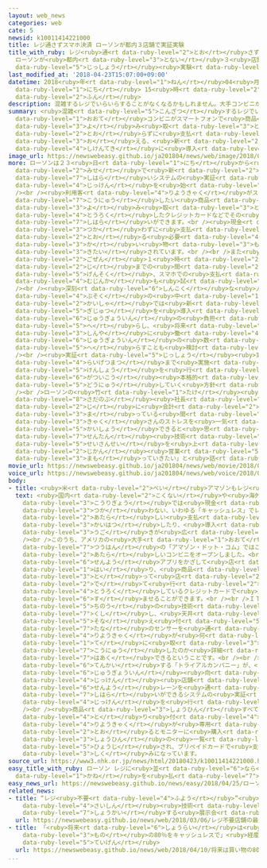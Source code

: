 ```yaml
---
layout: web_news
categories: web
cate: 5
newsid: k10011414221000
title: レジ通さずスマホ決済 ローソンが都内３店舗で実証実験
title_with_ruby: レジ<ruby>通<rt data-ruby-level="2">とお</rt></ruby>さずスマホ<ruby>決済<rt data-ruby-level="6">けっさい</rt></ruby>
  ローソンが<ruby>都内<rt data-ruby-level="3">とない</rt></ruby>３<ruby>店舗<rt data-ruby-level="7">てんぽ</rt></ruby>で<ruby>実証<rt
  data-ruby-level="5">じっしょう</rt></ruby><ruby>実験<rt data-ruby-level="4">じっけん</rt></ruby>
last_modified_at: '2018-04-23T15:07:00+09:00'
datetime: 2018<ruby>年<rt data-ruby-level="1">ねん</rt></ruby>04<ruby>月<rt data-ruby-level="1">がつ</rt></ruby>23<ruby>日<rt
  data-ruby-level="1">にち</rt></ruby> 15<ruby>時<rt data-ruby-level="2">じ</rt></ruby>07<ruby>分<rt
  data-ruby-level="2">ふん</rt></ruby>
description: 混雑するレジでいらいらすることがなくなるかもしれません。大手コンビニがスマートフォンで商品のバーコードを読み取るだけで、レジを通らずに支払いを終える、新たなシステムを試験的に導入しました。
summary: <ruby>混雑<rt data-ruby-level="5">こんざつ</rt></ruby>するレジでいらいらすることがなくなるかもしれません。<ruby>大手<rt
  data-ruby-level="1">おおて</rt></ruby>コンビニがスマートフォンで<ruby>商品<rt data-ruby-level="3">しょうひん</rt></ruby>のバーコードを<ruby>読<rt
  data-ruby-level="3">よ</rt></ruby>み<ruby>取<rt data-ruby-level="3">と</rt></ruby>るだけで、レジを<ruby>通<rt
  data-ruby-level="2">とお</rt></ruby>らずに<ruby>支払<rt data-ruby-level="7">しはら</rt></ruby>いを<ruby>終<rt
  data-ruby-level="3">お</rt></ruby>える、<ruby>新<rt data-ruby-level="2">あら</rt></ruby>たなシステムを<ruby>試験的<rt
  data-ruby-level="4">しけんてき</rt></ruby>に<ruby>導入<rt data-ruby-level="5">どうにゅう</rt></ruby>しました。
image_url: https://newswebeasy.github.io/ja201804/news/web/image/2018/04/23/K10011414221_1804231512_1804231514_01_03.jpg
more: ローソンは２３<ruby>日<rt data-ruby-level="1">にち</rt></ruby>から<ruby>都内<rt data-ruby-level="3">とない</rt></ruby>の３つの<ruby>店<rt
  data-ruby-level="2">みせ</rt></ruby>で<ruby>新<rt data-ruby-level="2">あたら</rt></ruby>しい<ruby>支払<rt
  data-ruby-level="7">しはら</rt></ruby>いシステムの<ruby>実証<rt data-ruby-level="5">じっしょう</rt></ruby><ruby>実験<rt
  data-ruby-level="4">じっけん</rt></ruby>を<ruby>始<rt data-ruby-level="3">はじ</rt></ruby>めました。<br
  /><br /><ruby>利用客<rt data-ruby-level="4">りようきゃく</rt></ruby>がスマホの<ruby>専用<rt data-ruby-level="6">せんよう</rt></ruby>アプリで<ruby>購入<rt
  data-ruby-level="7">こうにゅう</rt></ruby>したい<ruby>商品<rt data-ruby-level="3">しょうひん</rt></ruby>のバーコードを<ruby>読<rt
  data-ruby-level="3">よ</rt></ruby>み<ruby>取<rt data-ruby-level="3">と</rt></ruby>ると、あらかじめ<ruby>登録<rt
  data-ruby-level="4">とうろく</rt></ruby>したクレジットカードなどでその<ruby>場<rt data-ruby-level="2">ば</rt></ruby>で<ruby>支払<rt
  data-ruby-level="7">しはら</rt></ruby>いができます。<br /><ruby>現金<rt data-ruby-level="5">げんきん</rt></ruby>を<ruby>使<rt
  data-ruby-level="3">つか</rt></ruby>わずに<ruby>支払<rt data-ruby-level="7">しはら</rt></ruby>いができるうえ、レジを<ruby>通<rt
  data-ruby-level="2">とお</rt></ruby>る<ruby>必要<rt data-ruby-level="4">ひつよう</rt></ruby>がなくなり、スムーズに<ruby>買<rt
  data-ruby-level="3">か</rt></ruby>い<ruby>物<rt data-ruby-level="3">もの</rt></ruby>ができると<ruby>期待<rt
  data-ruby-level="3">きたい</rt></ruby>されています。<br /><br />また<ruby>店<rt data-ruby-level="2">みせ</rt></ruby>では<ruby>午前<rt
  data-ruby-level="2">ごぜん</rt></ruby>１<ruby>時<rt data-ruby-level="2">じ</rt></ruby>から４<ruby>時<rt
  data-ruby-level="2">じ</rt></ruby>までの<ruby>間<rt data-ruby-level="2">あいだ</rt></ruby>、<ruby>原則<rt
  data-ruby-level="5">げんそく</rt></ruby>、スマホでの<ruby>支払<rt data-ruby-level="7">しはら</rt></ruby>いのみとしてレジの<ruby>無人化<rt
  data-ruby-level="4">むじんか</rt></ruby>も<ruby>試<rt data-ruby-level="4">こころ</rt></ruby>みます。<br
  /><br /><ruby>深刻<rt data-ruby-level="6">しんこく</rt></ruby>な<ruby>人手<rt data-ruby-level="1">ひとで</rt></ruby><ruby>不足<rt
  data-ruby-level="4">ぶそく</rt></ruby>の<ruby>中<rt data-ruby-level="1">なか</rt></ruby>、<ruby>会社<rt
  data-ruby-level="2">かいしゃ</rt></ruby>では<ruby>新<rt data-ruby-level="2">あら</rt></ruby>たな<ruby>技術<rt
  data-ruby-level="5">ぎじゅつ</rt></ruby>を<ruby>導入<rt data-ruby-level="5">どうにゅう</rt></ruby>して<ruby>従業員<rt
  data-ruby-level="6">じゅうぎょういん</rt></ruby>の<ruby>負担<rt data-ruby-level="6">ふたん</rt></ruby>を<ruby>減<rt
  data-ruby-level="5">へ</rt></ruby>らし、<ruby>将来<rt data-ruby-level="6">しょうらい</rt></ruby>は<ruby>深夜<rt
  data-ruby-level="3">しんや</rt></ruby>に<ruby>働<rt data-ruby-level="4">はたら</rt></ruby>く<ruby>従業員<rt
  data-ruby-level="6">じゅうぎょういん</rt></ruby>の<ruby>数<rt data-ruby-level="2">かず</rt></ruby>を<ruby>減<rt
  data-ruby-level="5">へ</rt></ruby>らすことも<ruby>検討<rt data-ruby-level="6">けんとう</rt></ruby>しているということです。<br
  /><br /><ruby>実証<rt data-ruby-level="5">じっしょう</rt></ruby><ruby>実験<rt data-ruby-level="4">じっけん</rt></ruby>は<ruby>来月末<rt
  data-ruby-level="4">らいげつまつ</rt></ruby>まで<ruby>実施<rt data-ruby-level="7">じっし</rt></ruby>し、<ruby>検証<rt
  data-ruby-level="5">けんしょう</rt></ruby>を<ruby>行<rt data-ruby-level="2">い</rt></ruby>ったうえでことし９<ruby>月以降<rt
  data-ruby-level="6">がついこう</rt></ruby><ruby>本格的<rt data-ruby-level="5">ほんかくてき</rt></ruby>に<ruby>導入<rt
  data-ruby-level="5">どうにゅう</rt></ruby>していく<ruby>方針<rt data-ruby-level="6">ほうしん</rt></ruby>です。<br
  /><br />ローソンの<ruby>竹<rt data-ruby-level="1">たけ</rt></ruby><ruby>増<rt data-ruby-level="5">ぞう</rt></ruby><ruby>貞信<rt
  data-ruby-level="8">さだのぶ</rt></ruby><ruby>社長<rt data-ruby-level="2">しゃちょう</rt></ruby>は「ピーク<ruby>時<rt
  data-ruby-level="2">じ</rt></ruby>に<ruby>会計<rt data-ruby-level="2">かいけい</rt></ruby>を<ruby>待<rt
  data-ruby-level="3">ま</rt></ruby>っている<ruby>間<rt data-ruby-level="2">あいだ</rt></ruby>のいらいらなど、お<ruby>客<rt
  data-ruby-level="3">きゃく</rt></ruby>さんのストレスを<ruby>一気<rt data-ruby-level="1">いっき</rt></ruby>に<ruby>解消<rt
  data-ruby-level="5">かいしょう</rt></ruby>できると<ruby>思<rt data-ruby-level="2">おも</rt></ruby>う。<ruby>先端<rt
  data-ruby-level="7">せんたん</rt></ruby><ruby>技術<rt data-ruby-level="5">ぎじゅつ</rt></ruby>によって<ruby>生産性<rt
  data-ruby-level="5">せいさんせい</rt></ruby>を<ruby>上<rt data-ruby-level="1">あ</rt></ruby>げ、２４<ruby>時間<rt
  data-ruby-level="2">じかん</rt></ruby><ruby>営業<rt data-ruby-level="5">えいぎょう</rt></ruby>を<ruby>守<rt
  data-ruby-level="3">まも</rt></ruby>っていきたい」と<ruby>話<rt data-ruby-level="2">はな</rt></ruby>しています。
movie_url: https://newswebeasy.github.io/ja201804/news/web/movie/2018/04/23/k10011414221_201804231512_201804231514.mp4
voice_url: https://newswebeasy.github.io/ja201804/news/web/voice/2018/04/23/k10011414221_201804231512_201804231514.mp3
body:
- title: <ruby>米<rt data-ruby-level="2">べい</rt></ruby>アマゾンもレジ<ruby>無<rt data-ruby-level="4">な</rt></ruby>しコンビニ
  text: <ruby>国内<rt data-ruby-level="2">こくない</rt></ruby>や<ruby>海外<rt data-ruby-level="2">かいがい</rt></ruby>の<ruby>小売業<rt
    data-ruby-level="3">こうりぎょう</rt></ruby>では<ruby>現金<rt data-ruby-level="5">げんきん</rt></ruby>を<ruby>使<rt
    data-ruby-level="3">つか</rt></ruby>わない、いわゆる「キャッシュレス」でレジを<ruby>使<rt data-ruby-level="3">つか</rt></ruby>わない<ruby>新<rt
    data-ruby-level="2">あたら</rt></ruby>しい<ruby>支払<rt data-ruby-level="7">しはら</rt></ruby>いシステムを<ruby>開発<rt
    data-ruby-level="3">かいはつ</rt></ruby>したり、<ruby>導入<rt data-ruby-level="5">どうにゅう</rt></ruby>したりする<ruby>動<rt
    data-ruby-level="3">うご</rt></ruby>きが<ruby>広<rt data-ruby-level="2">ひろ</rt></ruby>がっています。<br
    /><br />このうち、アメリカの<ruby>大手<rt data-ruby-level="1">おおて</rt></ruby>ネット<ruby>通販<rt
    data-ruby-level="7">つうはん</rt></ruby>の「アマゾン・ドット・コム」ではことし１<ruby>月<rt data-ruby-level="1">がつ</rt></ruby>、<ruby>新<rt
    data-ruby-level="2">あたら</rt></ruby>しいコンビニをオープンしました。<br /><ruby>利用客<rt data-ruby-level="4">りようきゃく</rt></ruby>はスマートフォンの<ruby>専用<rt
    data-ruby-level="6">せんよう</rt></ruby>アプリをかざして<ruby>店<rt data-ruby-level="2">みせ</rt></ruby>に<ruby>入<rt
    data-ruby-level="1">はい</rt></ruby>り、<ruby>商品<rt data-ruby-level="3">しょうひん</rt></ruby>を<ruby>取<rt
    data-ruby-level="3">と</rt></ruby>って<ruby>店<rt data-ruby-level="2">みせ</rt></ruby>から<ruby>出<rt
    data-ruby-level="2">で</rt></ruby>て<ruby>行<rt data-ruby-level="2">い</rt></ruby>くだけで、あらかじめ<ruby>登録<rt
    data-ruby-level="4">とうろく</rt></ruby>しているクレジットカードで<ruby>支払<rt data-ruby-level="7">しはら</rt></ruby>いを<ruby>済<rt
    data-ruby-level="6">す</rt></ruby>ませることができます。<br /><br />ＩＴやＡＩ＝<ruby>人工<rt data-ruby-level="2">じんこう</rt></ruby><ruby>知能<rt
    data-ruby-level="5">ちのう</rt></ruby>の<ruby>技術<rt data-ruby-level="5">ぎじゅつ</rt></ruby>を<ruby>駆使<rt
    data-ruby-level="7">くし</rt></ruby>し、<ruby>天井<rt data-ruby-level="7">てんじょう</rt></ruby>に<ruby>備<rt
    data-ruby-level="5">そな</rt></ruby>え<ruby>付<rt data-ruby-level="5">つ</rt></ruby>けたカメラや<ruby>棚<rt
    data-ruby-level="7">たな</rt></ruby>のセンサーを<ruby>通<rt data-ruby-level="2">つう</rt></ruby>じて<ruby>利用客<rt
    data-ruby-level="4">りようきゃく</rt></ruby>が<ruby>何<rt data-ruby-level="2">なに</rt></ruby>を<ruby>手<rt
    data-ruby-level="1">て</rt></ruby>に<ruby>取<rt data-ruby-level="3">と</rt></ruby>って<ruby>購入<rt
    data-ruby-level="7">こうにゅう</rt></ruby>したのか<ruby>詳細<rt data-ruby-level="7">しょうさい</rt></ruby>に<ruby>把握<rt
    data-ruby-level="7">はあく</rt></ruby>できるということです。<br /><br />また、<ruby>国内<rt data-ruby-level="2">こくない</rt></ruby>でもディスカウントストアなどを<ruby>展開<rt
    data-ruby-level="6">てんかい</rt></ruby>する「トライアルカンパニー」が、<ruby>福岡市<rt data-ruby-level="7">ふくおかし</rt></ruby>にある<ruby>従業員<rt
    data-ruby-level="6">じゅうぎょういん</rt></ruby><ruby>向<rt data-ruby-level="3">む</rt></ruby>けの<ruby>実験<rt
    data-ruby-level="4">じっけん</rt></ruby><ruby>店舗<rt data-ruby-level="7">てんぽ</rt></ruby>で、<ruby>専用<rt
    data-ruby-level="6">せんよう</rt></ruby>レーンを<ruby>通<rt data-ruby-level="2">とお</rt></ruby>るだけで<ruby>支払<rt
    data-ruby-level="7">しはら</rt></ruby>いができるシステムの<ruby>実証<rt data-ruby-level="5">じっしょう</rt></ruby><ruby>実験<rt
    data-ruby-level="4">じっけん</rt></ruby>を<ruby>行<rt data-ruby-level="2">おこな</rt></ruby>いました。<br
    /><br /><ruby>商品<rt data-ruby-level="3">しょうひん</rt></ruby>すべてに<ruby>電子<rt data-ruby-level="2">でんし</rt></ruby>タグが<ruby>取<rt
    data-ruby-level="4">と</rt></ruby>り<ruby>付<rt data-ruby-level="4">つ</rt></ruby>けられていて、<ruby>利用客<rt
    data-ruby-level="4">りようきゃく</rt></ruby>が<ruby>専用<rt data-ruby-level="6">せんよう</rt></ruby>レーンを<ruby>通<rt
    data-ruby-level="2">とお</rt></ruby>るとモニターに<ruby>購入<rt data-ruby-level="7">こうにゅう</rt></ruby><ruby>商品<rt
    data-ruby-level="3">しょうひん</rt></ruby>の<ruby>一覧<rt data-ruby-level="6">いちらん</rt></ruby>が<ruby>表示<rt
    data-ruby-level="5">ひょうじ</rt></ruby>され、プリペイドカードで<ruby>支払<rt data-ruby-level="7">しはら</rt></ruby>う<ruby>仕組<rt
    data-ruby-level="3">しく</rt></ruby>みになっています。
source_url: https://www3.nhk.or.jp/news/html/20180423/k10011414221000.html
easy_title_with_ruby: ローソン レジに<ruby>並<rt data-ruby-level="6">なら</rt></ruby>ばないでスマートフォンでお<ruby>金<rt
  data-ruby-level="1">かね</rt></ruby>を<ruby>払<rt data-ruby-level="7">はら</rt></ruby>う
easy_news_url: https://newswebeasy.github.io/news/easy/2018/04/25/ローソン-レジに並ばないでスマートフォンでお金を払う
related_news:
- title: “レジ<ruby>不要<rt data-ruby-level="4">ふよう</rt></ruby>”<ruby>店舗<rt data-ruby-level="7">てんぽ</rt></ruby>の<ruby>最新<rt
    data-ruby-level="4">さいしん</rt></ruby><ruby>技術<rt data-ruby-level="5">ぎじゅつ</rt></ruby>などを<ruby>紹介<rt
    data-ruby-level="7">しょうかい</rt></ruby>する<ruby>展示会<rt data-ruby-level="6">てんじかい</rt></ruby>
  url: https://newswebeasy.github.io/news/web/2018/03/06/レジ不要店舗の最新技術などを紹介する展示会
- title: 「<ruby>将来<rt data-ruby-level="6">しょうらい</rt></ruby>は<ruby>買<rt data-ruby-level="3">か</rt></ruby>い<ruby>物<rt
    data-ruby-level="3">もの</rt></ruby>の80％をキャッシュレスで」<ruby>経産省<rt data-ruby-level="5">けいさんしょう</rt></ruby>が<ruby>提言<rt
    data-ruby-level="5">ていげん</rt></ruby>
  url: https://newswebeasy.github.io/news/web/2018/04/10/将来は買い物の80をキャッシュレスで経産省が提言
...
```

